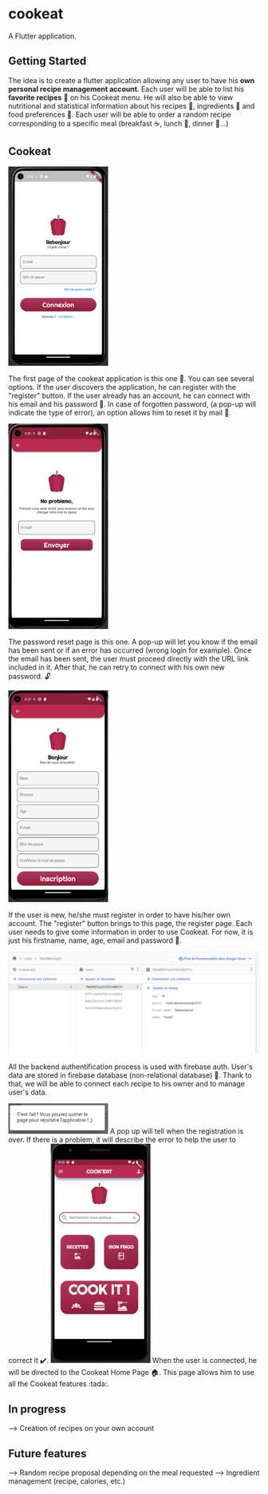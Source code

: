 # cookeat 
A Flutter application.

## Getting Started
The idea is to create a flutter application allowing any user to have his **own personal recipe management account**. Each user will be able to list his **favorite recipes** :fork_and_knife: on his Cookeat menu. He will also be able to view nutritional and statistical information about his recipes :curry:, ingredients :bread: and food preferences :pizza:. Each user will be able to order a random recipe corresponding to a specific meal (breakfast :coffee:, lunch :hamburger:, dinner :ramen:...)

## Cookeat 
<img src=screenshot/connexion_screen.png width=200>

The first page of the cookeat application is this one 📱. You can see several options. If the user discovers the application, he can register with the "register" button. If the user already has an account, he can connect with his email and his password 🔐.
In case of forgotten password, (a pop-up will indicate the type of error), an option allows him to reset it by mail 📧.
 
<img src=screenshot/forgotpass_screen.png width=200>

The password reset page is this one. A pop-up will let you know if the email has been sent or if an error has occurred (wrong login for example). Once the email has been sent, the user must proceed directly with the URL link included in it. After that, he can retry to connect with his own new password. 🔓

<img src=screenshot/register_screen.png width=200>

If the user is new, he/she must register in order to have his/her own account. The "register" button brings to this page, the register page. Each user needs to give some information in order to use Cookeat. For now, it is just his firstname, name, age, email and password 📂. 

<img src=screenshot/firebase_auth.png width=600>

All the backend authentification process is used with firebase auth. User's data are stored in firebase database (non-relational database) 💾. Thank to that, we will be able to connect each recipe to his owner and to manage user's data.

<img src=screenshot/successful_inscription.png width=200>
A pop up will tell when the registration is over. If there is a problem, it will describe the error to help the user to correct it ✔️.

<img src=screenshot/home_page.png width=200>
When the user is connected, he will be directed to the Cookeat Home Page 🏠. This page allows him to use all the Cookeat features :tada:.

## In progress
--> Creation of recipes on your own account

## Future features
--> Random recipe proposal depending on the meal requested
--> Ingredient management (recipe, calories, etc.)
